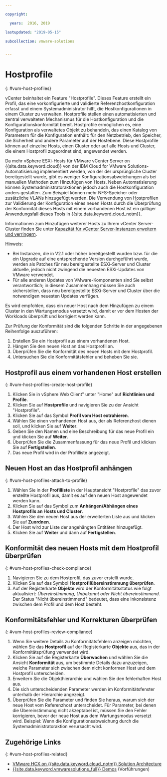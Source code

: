 ```yaml
---

copyright:

  years:  2016, 2019

lastupdated: "2019-05-15"

subcollection: vmware-solutions


---
```


#	Hostprofile
{: #vum-host-profiles}

vCenter beinhaltet ein Feature "Hostprofile". Dieses Feature erstellt ein Profil, das eine vorkonfigurierte und validierte Referenzhostkonfiguration erfasst und einem Systemadministrator hilft, die Hostkonfigurationen in einem Cluster zu verwalten. Hostprofile stellen einen automatisierten und zentral verwalteten Mechanismus für die Hostkonfiguration und die Konfigurationskonformität bereit. Hostprofile ermöglichen es, eine Konfiguration als verwaltetes Objekt zu behandeln, das einen Katalog von Parametern für die Konfiguration enthält: für den Netzbetrieb, den Speicher, die Sicherheit und andere Parameter auf der Hostebene. Diese Hostprofile können auf einzelne Hosts, einen Cluster oder auf alle Hosts und Cluster, die einem Hostprofil zugeordnet sind, angewendet werden.

Da mehr vSphere ESXi-Hosts für VMware vCenter Server on {{site.data.keyword.cloud}} von der IBM Cloud for VMware Solutions-Automatisierung implementiert werden, von der der ursprüngliche Cluster bereitgestellt wurde, gibt es weniger Konfigurationsabweichungen als bei manuellen Methoden zum Hinzufügen von Hosts. Neben Automatisierung können Systemadministratoraktionen jedoch auch die Hostkonfiguration anders gestalten. Zum Beispiel können mehr NFS-Speicher oder zusätzliche VLANs hinzugefügt werden. Die Verwendung von Hostprofilen zur Validierung der Konfiguration eines neuen Hosts durch die Überprüfung der Konformität dieses Hosts mit einem vorhandenen Host ist ein gültiger Anwendungsfall dieses Tools in {{site.data.keyword.cloud_notm}}.

Informationen zum Hinzufügen weiterer Hosts zu Ihrem vCenter Server-Cluster finden Sie unter [Kapazität für vCenter Server-Instanzen erweitern und verringern](/docs/services/vmwaresolutions/vcenter?topic=vmware-solutions-vc_addingremovingservers).

Hinweis:
*	Bei Instanzen, die in V2.1 oder höher bereitgestellt wurden bzw. für die ein Upgrade auf eine entsprechende Version durchgeführt wurde, werden als Patches für neu bereitgestellte ESXi-Server und Cluster aktuelle, jedoch nicht zwingend die neuesten ESXi-Updates von VMware verwendet.
*	Für alle anderen Updates von VMware-Komponenten sind Sie selbst verantwortlich; in diesem Zusammenhang müssen Sie auch sicherstellen, dass neu bereitgestellte ESXi-Server und Cluster über die notwendigen neuesten Updates verfügen.

Es wird empfohlen, dass ein neuer Host nach dem Hinzufügen zu einem Cluster in den Wartungsmodus versetzt wird, damit er vor dem Hosten der Workloads überprüft und korrigiert werden kann.

Zur Prüfung der Konformität sind die folgenden Schritte in der angegebenen Reihenfolge auszuführen:
1.	Erstellen Sie ein Hostprofil aus einem vorhandenen Host.
2.	Hängen Sie den neuen Host an das Hostprofil an.
3.	Überprüfen Sie die Konformität des neuen Hosts mit dem Hostprofil.
4.	Untersuchen Sie die Konformitätsfehler und beheben Sie sie.

##	Hostprofil aus einem vorhandenen Host erstellen
{: #vum-host-profiles-create-host-profile}

1.	Klicken Sie in vSphere Web Client" unter "Home" auf **Richtlinien und Profile**.
2.	Klicken Sie auf **Hostprofile** und navigieren Sie zu der Ansicht "Hostprofile".
3.	Klicken Sie auf das Symbol **Profil vom Host extrahieren**.
4.	Wählen Sie einen vorhandenen Host aus, der als Referenzhost dienen soll, und klicken Sie auf **Weiter**.
5.	Geben Sie den Namen und eine Beschreibung für das neue Profil ein und klicken Sie auf **Weiter**.
6.	Überprüfen Sie die Zusammenfassung für das neue Profil und klicken Sie auf **Fertigstellen**.
7.	Das neue Profil wird in der Profilliste angezeigt.

##	Neuen Host an das Hostprofil anhängen
{: #vum-host-profiles-attach-to-profile}

1.	Wählen Sie in der **Profilliste** in der Hauptansicht "Hostprofile" das zuvor erstellte Hostprofil aus, damit es auf den neuen Host angewendet werden kann.
2.	Klicken Sie auf das Symbol zum **Anhängen/Abhängen eines Hostprofils an Hosts und Cluster**.
3.	Wählen Sie den neuen Host aus der erweiterten Liste aus und klicken Sie auf **Zuordnen**.
4.	Der Host wird zur Liste der angehängten Entitäten hinzugefügt.
5.	Klicken Sie auf **Weiter** und dann auf **Fertigstellen**.

##	Konformität des neuen Hosts mit dem Hostprofil überprüfen
{: #vum-host-profiles-check-compliance}

1.	Navigieren Sie zu dem Hostprofil, das zuvor erstellt wurde.
2.	Klicken Sie auf das Symbol **Hostprofilübereinstimmung überprüfen**.
3.	Auf der Registerkarte **Objekte** wird der Konformitätsstatus wie folgt aktualisiert: _Übereinstimmung, Unbekannt oder Nicht übereinstimmend_. Der Status "Nicht übereinstimmend" bedeutet, dass eine Inkonsistenz zwischen dem Profil und dem Host besteht.

##	Konformitätsfehler und Korrekturen überprüfen
{: #vum-host-profiles-review-compliance}

1. Wenn Sie weitere Details zu Konformitätsfehlern anzeigen möchten, wählen Sie das **Hostprofil** auf der Registerkarte **Objekte** aus, das in der Konformitätsprüfung verwendet wird.
2. Klicken Sie auf die Registerkarte **Überwachen** und wählen Sie die Ansicht **Konformität** aus, um bestimmte Details dazu anzuzeigen, welche Parameter sich zwischen dem nicht konformen Host und dem Hostprofil unterscheiden.
3. Erweitern Sie die Objekthierarchie und wählen Sie den fehlerhaften Host aus.
4. Die sich unterscheidenden Parameter werden im Konformitätsfenster unterhalb der Hierarchie angezeigt.
5. Überprüfen Sie die Parameter und finden Sie heraus, warum sich der neue Host vom Referenzhost unterscheidet. Für Parameter, bei denen die Übereinstimmung nicht akzeptabel ist, müssen Sie den Fehler korrigieren, bevor der neue Host aus dem Wartungsmodus versetzt wird. Beispiel: Wenn die Konfigurationsabweichung durch die Systemadministratoraktion verursacht wird.

## Zugehörige Links
{: #vum-host-profiles-related}

* [VMware HCX on {{site.data.keyword.cloud_notm}} Solution Architecture](/docs/services/vmwaresolutions/services?topic=vmware-solutions-hcx-archi-intro#hcx-archi-intro)
* [{{site.data.keyword.vmwaresolutions_full}} Demos](https://www.ibm.com/demos/collection/IBM-Cloud-for-VMware-Solutions/) (Vorführungen)
